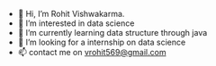 - 👋 Hi, I’m Rohit Vishwakarma.
- 👀 I’m interested in  data science
- 🌱 I’m currently learning data structure through java
- 💞️ I’m looking for a internship on data science
- 📫 contact me on vrohit569@gmail.com

<!---
Rohit-505/Rohit-505 is a ✨ special ✨ repository because its `README.md` (this file) appears on your GitHub profile.
You can click the Preview link to take a look at your changes.
--->
